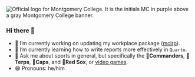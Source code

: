 ![Official logo for Montgomery College. It is the initials MC in purple above a gray Montgomery College banner.](https://www.mcinfonet.org/crtvsvc/creativeservices_website/mclogos_page/assets/MClogo_centered_purple_gray_RGB_no_background.png)
### Hi there 👋
- 🔭 I’m currently working on updating my workplace package ([mcirp](https://github.com/spoese/mcirp)).
- 🌱 I’m currently learning how to write reports more effectively in `Quarto`.
- 💬 Ask me about sports in general, but specifically the 🏈**Commanders**, 🐢**Terps**, 🧢**Caps**, and 🧦**Red Sox**, or [video games](https://na.finalfantasyxiv.com/lodestone/character/1551721/).
- 😄 Pronouns: he/him
<!--
**spoese/spoese** is a ✨ _special_ ✨ repository because its `README.md` (this file) appears on your GitHub profile.

Here are some ideas to get you started:

- 🔭 I’m currently working on ...
- 🌱 I’m currently learning ...
- 👯 I’m looking to collaborate on ...
- 🤔 I’m looking for help with ...
- 💬 Ask me about ...
- 📫 How to reach me: ...
- 😄 Pronouns: ...
- ⚡ Fun fact: ...
-->
